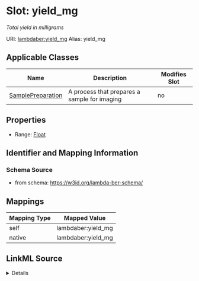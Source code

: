 

# Slot: yield_mg 


_Total yield in milligrams_





URI: [lambdaber:yield_mg](https://w3id.org/lambda-ber-schema/yield_mg)
Alias: yield_mg

<!-- no inheritance hierarchy -->





## Applicable Classes

| Name | Description | Modifies Slot |
| --- | --- | --- |
| [SamplePreparation](SamplePreparation.md) | A process that prepares a sample for imaging |  no  |






## Properties

* Range: [Float](Float.md)




## Identifier and Mapping Information






### Schema Source


* from schema: https://w3id.org/lambda-ber-schema/




## Mappings

| Mapping Type | Mapped Value |
| ---  | ---  |
| self | lambdaber:yield_mg |
| native | lambdaber:yield_mg |




## LinkML Source

<details>
```yaml
name: yield_mg
description: Total yield in milligrams
from_schema: https://w3id.org/lambda-ber-schema/
rank: 1000
alias: yield_mg
owner: SamplePreparation
domain_of:
- SamplePreparation
range: float

```
</details>